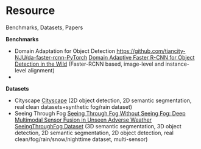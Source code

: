 # Resource
Benchmarks, Datasets, Papers

**Benchmarks**
* Domain Adaptation for Object Detection
  https://github.com/tiancity-NJU/da-faster-rcnn-PyTorch
  [Domain Adaptive Faster R-CNN for Object Detection in the Wild](https://openaccess.thecvf.com/content_cvpr_2018/papers/Chen_Domain_Adaptive_Faster_CVPR_2018_paper.pdf)
  (Faster-RCNN based, image-level and instance-level alignment)
*

**Datasets**
* Cityscape
  [Cityscape](https://www.cityscapes-dataset.com/)
  (2D object detection, 2D semantic segmentation, real clean datasets+synthetic fog/rain dataset)
* Seeing Through Fog
  [Seeing Through Fog Without Seeing Fog: Deep Multimodal Sensor Fusion in Unseen Adverse Weather](https://openaccess.thecvf.com/content_CVPR_2020/papers/Bijelic_Seeing_Through_Fog_Without_Seeing_Fog_Deep_Multimodal_Sensor_Fusion_CVPR_2020_paper.pdf)
  [SeeingThroughFog Dataset](https://www.uni-ulm.de/en/in/driveu/projects/dense-datasets/)
  (3D semantic segmentation, 3D object detection, 2D semantic segmentation, 2D object detection, real clean/fog/rain/snow/nighttime dataset, multi-sensor)
